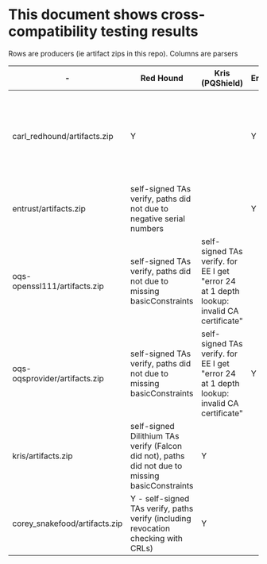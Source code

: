 # This document shows cross-compatibility testing results

Rows are producers (ie artifact zips in this repo).
Columns are parsers



| - | Red Hound | Kris (PQShield) | Entrust | DigiCert Python | Openssl-OQS | BouncyCastle |
| - | --------- | -------- | ------- | --------------- | ----------- | ------------ |
| carl_redhound/artifacts.zip | Y | | Y | | "Could not read cert etc. of certificate file from ca/ca.pem" and dilithiumAES errors |
| entrust/artifacts.zip | self-signed TAs verify, paths did not due to negative serial numbers | | Y | | Y | |
| oqs-openssl111/artifacts.zip | self-signed TAs verify, paths did not due to missing basicConstraints | self-signed TAs verify. for EE I get "error 24 at 1 depth lookup: invalid CA certificate" | | | Y |
| oqs-oqsprovider/artifacts.zip | self-signed TAs verify, paths did not due to missing basicConstraints | self-signed TAs verify. for EE I get "error 24 at 1 depth lookup: invalid CA certificate" | Y | | Y |
| kris/artifacts.zip | self-signed Dilithium TAs verify (Falcon did not), paths did not due to missing basicConstraints | Y | | (Y) errors on Falcon 512 + 1024 | "error 20 at 0 depth lookup: unable to get local issuer certificate" | |
| corey_snakefood/artifacts.zip | Y - self-signed TAs verify, paths verify (including revocation checking with CRLs) | Y | | Y | (Y) errors on dilithium3+5 | |
